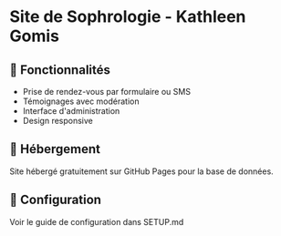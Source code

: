 # Site de Sophrologie - Kathleen Gomis

## 🌟 Fonctionnalités
- Prise de rendez-vous par formulaire ou SMS
- Témoignages avec modération
- Interface d'administration
- Design responsive

## 🚀 Hébergement
Site hébergé gratuitement sur GitHub Pages pour la base de données.

## 🔧 Configuration
Voir le guide de configuration dans SETUP.md
